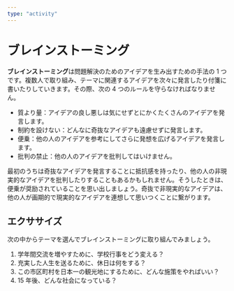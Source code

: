 ```yaml
---
type: "activity"
---
```


# ブレインストーミング

**ブレインストーミング**は問題解決のためのアイデアを生み出すための手法の 1 つです。複数人で取り組み、テーマに関連するアイデアを次々に発言したり付箋に書いたりしていきます。その際、次の 4 つのルールを守らなければなりません。

- 質より量：アイデアの良し悪しは気にせずとにかくたくさんのアイデアを発言します。
- 制約を設けない：どんなに奇抜なアイデアも遠慮せずに発言します。
- 便乗：他の人のアイデアを参考にしてさらに発想を広げるアイデアを発言します。
- 批判の禁止：他の人のアイデアを批判してはいけません。

最初のうちは奇抜なアイデアを発言することに抵抗感を持ったり、他の人の非現実的なアイデアを批判したりすることもあるかもしれません。そうしたときは、便乗が奨励されていることを思い出しましょう。奇抜で非現実的なアイデアは、他の人が画期的で現実的なアイデアを連想して思いつくことに繋がります。

## エクササイズ

次の中からテーマを選んでブレインストーミングに取り組んでみましょう。

1. 学年間交流を増やすために、学校行事をどう変える？
2. 充実した人生を送るために、休日は何をする？
3. この市区町村を日本一の観光地にするために、どんな施策をやればいい？
4. 15 年後、どんな社会になっている？
